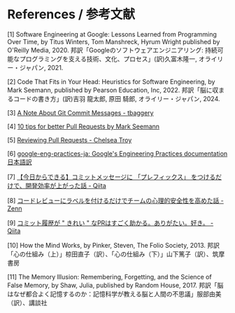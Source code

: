 # References / 参考文献

[1] Software Engineering at Google: Lessons Learned from Programming Over Time, by Titus Winters, Tom Manshreck, Hyrum Wright published by O'Reilly Media, 2020. 邦訳「Googleのソフトウェアエンジニアリング: 持続可能なプログラミングを支える技術、文化、プロセス」(訳)久富木隆一, オライリー・ジャパン, 2021.

[2] Code That Fits in Your Head: Heuristics for Software Engineering, by Mark Seemann, published by Pearson Education, Inc, 2022. 邦訳「脳に収まるコードの書き方」(訳)吉羽 龍太郎, 原田 騎郎, オライリー・ジャパン, 2024.

[3] [A Note About Git Commit Messages - tbaggery](https://tbaggery.com/2008/04/19/a-note-about-git-commit-messages.html)

[4] [10 tips for better Pull Requests by Mark Seemann](https://blog.ploeh.dk/2015/01/15/10-tips-for-better-pull-requests/)

[5] [Reviewing Pull Requests - Chelsea Troy](https://chelseatroy.com/2019/12/18/reviewing-pull-requests/)

[6] [google-eng-practices-ja: Google's Engineering Practices documentation 日本語訳](https://fujiharuka.github.io/google-eng-practices-ja/ja/review/reviewer/looking-for.html)

[7] [【今日からできる】コミットメッセージに 「プレフィックス」 をつけるだけで、開発効率が上がった話 - Qiita](https://qiita.com/numanomanu/items/45dd285b286a1f7280ed)

[8] [コードレビューにラベルを付けるだけでチームの心理的安全性を高めた話 - Zenn](https://zenn.dev/hacobell_dev/articles/code-review-comment-prefix)

[9] [コミット履歴が " きれい " なPRはすごく助かる。ありがたい。好き。 - Qiita](https://qiita.com/_mi/items/f477e95a864474187e3d)

[10] How the Mind Works, by Pinker, Steven, The Folio Society, 2013. 邦訳「心の仕組み（上）」椋田直子（訳）、「心の仕組み（下）」山下篤子（訳）、筑摩書房

[11] The Memory Illusion: Remembering, Forgetting, and the Science of False Memory, by Shaw, Julia, published by Random House, 2017. 邦訳「脳はなぜ都合よく記憶するのか：記憶科学が教える脳と人間の不思議」服部由美（訳）、講談社

